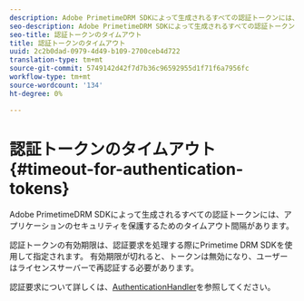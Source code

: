 ```yaml
---
description: Adobe PrimetimeDRM SDKによって生成されるすべての認証トークンには、アプリケーションのセキュリティを保護するためのタイムアウト間隔があります。
seo-description: Adobe PrimetimeDRM SDKによって生成されるすべての認証トークンには、アプリケーションのセキュリティを保護するためのタイムアウト間隔があります。
seo-title: 認証トークンのタイムアウト
title: 認証トークンのタイムアウト
uuid: 2c2b0dad-0979-4d49-b109-2700ceb4d722
translation-type: tm+mt
source-git-commit: 5749142d42f7d7b36c96592955d1f71f6a7956fc
workflow-type: tm+mt
source-wordcount: '134'
ht-degree: 0%

---
```



# 認証トークンのタイムアウト{#timeout-for-authentication-tokens}

Adobe PrimetimeDRM SDKによって生成されるすべての認証トークンには、アプリケーションのセキュリティを保護するためのタイムアウト間隔があります。

認証トークンの有効期限は、認証要求を処理する際にPrimetime DRM SDKを使用して指定されます。 有効期限が切れると、トークンは無効になり、ユーザーはライセンスサーバーで再認証する必要があります。

認証要求について詳しくは、[AuthenticationHandler](https://help.adobe.com/en_US/primetime/api/drm-apis/server/javadocs-flashaccess-pro/com/adobe/flashaccess/sdk/protocol/authentication/AuthenticationHandler.html)を参照してください。
